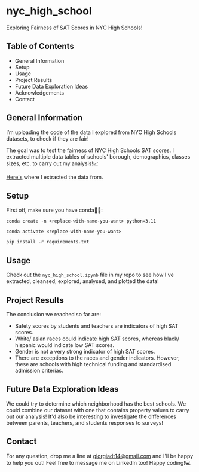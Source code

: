 # nyc_high_school
Exploring Fairness of SAT Scores in NYC High Schools!

## Table of Contents
- General Information
- Setup
- Usage
- Project Results
- Future Data Exploration Ideas
- Acknowledgements
- Contact

## General Information
I’m uploading the code of the data I explored from NYC High Schools datasets, to check if they are fair!

The goal was to test the fairness of NYC High Schools SAT scores. I extracted multiple data tables of schools' borough, demographics, classes sizes, etc. to carry out my analysis!📈

[Here's](https://data.cityofnewyork.us/Education/2012-SAT-Results/f9bf-2cp4/about_data) where I extracted the data from. 

## Setup
First off, make sure you have conda🐍👀:

`conda create -n <replace-with-name-you-want> python=3.11`

`conda activate <replace-with-name-you-want>`

`pip install -r requirements.txt`

## Usage
Check out the `nyc_high_school.ipynb` file in my repo to see how I've extracted, cleansed, explored, analysed, and plotted the data! 

## Project Results
The conclusion we reached so far are:

- Safety scores by students and teachers are indicators of high SAT scores.
- White/ asian races could indicate high SAT scores, whereas black/ hispanic would indicate low SAT scores.
- Gender is not a very strong indicator of high SAT scores.
- There are exceptions to the races and gender indicators. However, these are schools with high technical funding and standardised admission criterias.

## Future Data Exploration Ideas
We could try to determine which neighborhood has the best schools. We could combine our dataset with one that contains property values to carry out our analysis! It'd also be interesting to investigate the differences between parents, teachers, and students responses to surveys!

## Contact
For any question, drop me a line at giorgiadt14@gmail.com and I'll be happy to help you out! Feel free to message me on LinkedIn too! Happy coding!💻
